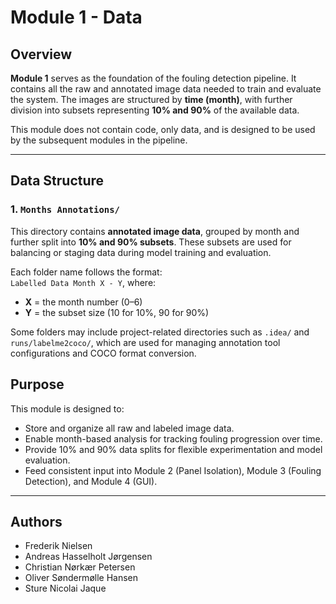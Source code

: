# Module 1 - Data

## Overview

**Module 1** serves as the foundation of the fouling detection pipeline. It contains all the raw and annotated image data needed to train and evaluate the system. The images are structured by **time (month)**, with further division into subsets representing **10% and 90%** of the available data.

This module does not contain code, only data, and is designed to be used by the subsequent modules in the pipeline.

---

## Data Structure

### 1. `Months Annotations/`

This directory contains **annotated image data**, grouped by month and further split into **10% and 90% subsets**. These subsets are used for balancing or staging data during model training and evaluation.

Each folder name follows the format:  
`Labelled Data Month X - Y`, where:
- **X** = the month number (0–6)
- **Y** = the subset size (10 for 10%, 90 for 90%)

Some folders may include project-related directories such as `.idea/` and `runs/labelme2coco/`, which are used for managing annotation tool configurations and COCO format conversion.




## Purpose

This module is designed to:

- Store and organize all raw and labeled image data.
- Enable month-based analysis for tracking fouling progression over time.
- Provide 10% and 90% data splits for flexible experimentation and model evaluation.
- Feed consistent input into Module 2 (Panel Isolation), Module 3 (Fouling Detection), and Module 4 (GUI).

---


## Authors

- Frederik Nielsen  
- Andreas Hasselholt Jørgensen
- Christian Nørkær Petersen
- Oliver Søndermølle Hansen
- Sture Nicolai Jaque
